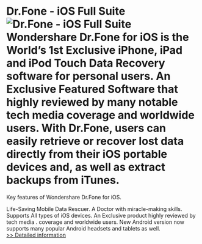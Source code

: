 # Dr.Fone - iOS Full Suite<br />![Dr.Fone - iOS Full Suite](https://mycommerce.akamaized.net/api/pimages/P300947702/BIG/300947702.PNG)<br />Wondershare Dr.Fone for iOS is the World’s 1st Exclusive iPhone, iPad and iPod Touch Data Recovery software for personal users. An Exclusive Featured Software that highly reviewed by many notable tech media coverage and worldwide users. With Dr.Fone, users can easily retrieve or recover lost data directly from their iOS portable devices and, as well as extract backups from iTunes.

Key features of Wondershare Dr.Fone for iOS.

Life-Saving Mobile Data Rescuer.
A Doctor with miracle-making skills.
Supports All types of iOS devices.
An Exclusive product highly reviewed by tech media .
coverage and worldwide users.
New Android version now supports many popular Android headsets and tablets as well.<br />[>> Detailed information](https://secure.shareit.com/shareit/product.html?productid=300947702&affiliateid=200057808)